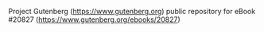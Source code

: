 Project Gutenberg (https://www.gutenberg.org) public repository for eBook #20827 (https://www.gutenberg.org/ebooks/20827)
